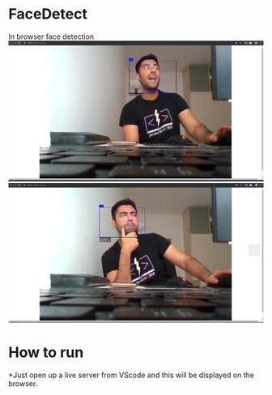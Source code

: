 # FaceDetect
In browser face detection
![Image 1](https://github.com/zohairajmal/FaceDetect/blob/master/1.png)
![Image 2](https://github.com/zohairajmal/FaceDetect/blob/master/2.png)

# How to run

*Just open up a live server from VScode and this will be displayed on the browser.
